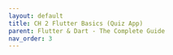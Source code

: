 ```yaml
---
layout: default
title: CH 2 Flutter Basics (Quiz App)
parent: Flutter & Dart - The Complete Guide
nav_order: 3
---
```

